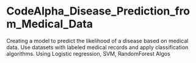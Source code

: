 # CodeAlpha_Disease_Prediction_from_Medical_Data
Creating a model to predict the likelihood of a disease based on medical data. Use datasets with labeled medical records and apply classification algorithms.
Using Logistic regression, SVM, RandomForest Algos
